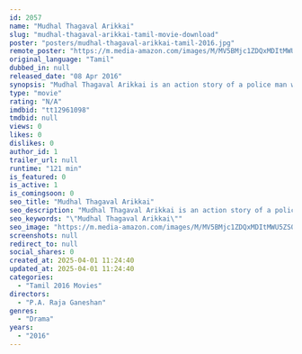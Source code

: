 ```yaml
---
id: 2057
name: "Mudhal Thagaval Arikkai"
slug: "mudhal-thagaval-arikkai-tamil-movie-download"
poster: "posters/mudhal-thagaval-arikkai-tamil-2016.jpg"
remote_poster: "https://m.media-amazon.com/images/M/MV5BMjc1ZDQxMDItMWU5ZS00ZjYyLTlmYWMtMmI4ODg5ZDQ1OTA4XkEyXkFqcGdeQXVyMTIzNTUyOTAx._V1_SX300.jpg"
original_language: "Tamil"
dubbed_in: null
released_date: "08 Apr 2016"
synopsis: "Mudhal Thagaval Arikkai is an action story of a police man who has to go through many problems in his life while fighting against criminals."
type: "movie"
rating: "N/A"
imdbid: "tt12961098"
tmdbid: null
views: 0
likes: 0
dislikes: 0
author_id: 1
trailer_url: null
runtime: "121 min"
is_featured: 0
is_active: 1
is_comingsoon: 0
seo_title: "Mudhal Thagaval Arikkai"
seo_description: "Mudhal Thagaval Arikkai is an action story of a police man who has to go through many problems in his life while fighting against criminals."
seo_keywords: "\"Mudhal Thagaval Arikkai\""
seo_image: "https://m.media-amazon.com/images/M/MV5BMjc1ZDQxMDItMWU5ZS00ZjYyLTlmYWMtMmI4ODg5ZDQ1OTA4XkEyXkFqcGdeQXVyMTIzNTUyOTAx._V1_SX300.jpg"
screenshots: null
redirect_to: null
social_shares: 0
created_at: 2025-04-01 11:24:40
updated_at: 2025-04-01 11:24:40
categories:
  - "Tamil 2016 Movies"
directors:
  - "P.A. Raja Ganeshan"
genres:
  - "Drama"
years:
  - "2016"
---
```

